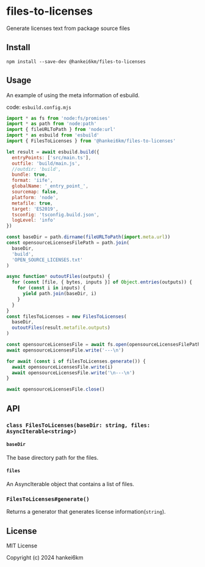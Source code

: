 # files-to-licenses

Generate licenses text from package source files

## Install

```
npm install --save-dev @hankei6km/files-to-licenses
```

## Usage

An example of using the meta information of esbuild.

code: `esbuild.config.mjs`

```js
import * as fs from 'node:fs/promises'
import * as path from 'node:path'
import { fileURLToPath } from 'node:url'
import * as esbuild from 'esbuild'
import { FilesToLicenses } from '@hankei6km/files-to-licenses'

let result = await esbuild.build({
  entryPoints: ['src/main.ts'],
  outfile: 'build/main.js',
  //outdir: 'build',
  bundle: true,
  format: 'iife',
  globalName: '_entry_point_',
  sourcemap: false,
  platform: 'node',
  metafile: true,
  target: 'ES2019',
  tsconfig: 'tsconfig.build.json',
  logLevel: 'info'
})

const baseDir = path.dirname(fileURLToPath(import.meta.url))
const opensourceLicensesFilePath = path.join(
  baseDir,
  'build',
  'OPEN_SOURCE_LICENSES.txt'
)

async function* outoutFiles(outputs) {
  for (const [file, { bytes, inputs }] of Object.entries(outputs)) {
    for (const i in inputs) {
      yield path.join(baseDir, i)
    }
  }
}
const filesToLicenses = new FilesToLicenses(
  baseDir,
  outoutFiles(result.metafile.outputs)
)

const opensourceLicensesFile = await fs.open(opensourceLicensesFilePath, 'w')
await opensourceLicensesFile.write('---\n')

for await (const i of filesToLicenses.generate()) {
  await opensourceLicensesFile.write(i)
  await opensourceLicensesFile.write('\n---\n')
}

await opensourceLicensesFile.close()
```

## API

### `class FilesToLicenses(baseDir: string, files: AsyncIterable<string>)`

#### `baseDir`

The base directory path for the files.

#### `files`

An AsyncIterable object that contains a list of files.

### `FilesToLicenses#generate()`

Returns a generator that generates license information(`string`).

## License

MIT License

Copyright (c) 2024 hankei6km
